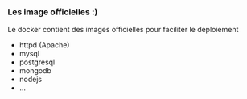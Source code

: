 ### Les image officielles :)

Le docker contient des images officielles pour faciliter le deploiement

* httpd (Apache)
* mysql
* postgresql
* mongodb
* nodejs
* ...
